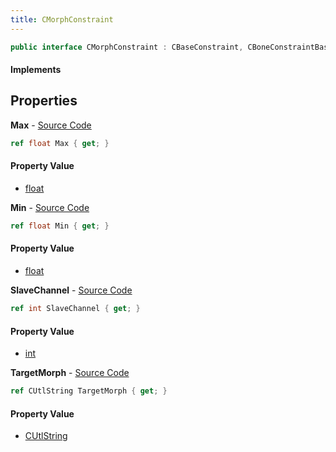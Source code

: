 ```yaml
---
title: CMorphConstraint
---
```


```csharp
public interface CMorphConstraint : CBaseConstraint, CBoneConstraintBase, ISchemaClass<CBoneConstraintBase>, ISchemaClass<CBaseConstraint>, ISchemaClass<CMorphConstraint>, ISchemaField, ISchemaClass, INativeHandle
```

#### Implements

## Properties

**Max** - [Source Code](https://github.com/swiftly-solution/swiftlys2/blob/master/managed/src/SwiftlyS2.Generated/Schemas/Interfaces/CMorphConstraint.cs#L22)

```csharp
ref float Max { get; }
```

#### Property Value

- [float](https://learn.microsoft.com/dotnet/api/system.single)

**Min** - [Source Code](https://github.com/swiftly-solution/swiftlys2/blob/master/managed/src/SwiftlyS2.Generated/Schemas/Interfaces/CMorphConstraint.cs#L20)

```csharp
ref float Min { get; }
```

#### Property Value

- [float](https://learn.microsoft.com/dotnet/api/system.single)

**SlaveChannel** - [Source Code](https://github.com/swiftly-solution/swiftlys2/blob/master/managed/src/SwiftlyS2.Generated/Schemas/Interfaces/CMorphConstraint.cs#L18)

```csharp
ref int SlaveChannel { get; }
```

#### Property Value

- [int](https://learn.microsoft.com/dotnet/api/system.int32)

**TargetMorph** - [Source Code](https://github.com/swiftly-solution/swiftlys2/blob/master/managed/src/SwiftlyS2.Generated/Schemas/Interfaces/CMorphConstraint.cs#L16)

```csharp
ref CUtlString TargetMorph { get; }
```

#### Property Value

- [CUtlString](/docs/api/shared/natives/cutlstring)


